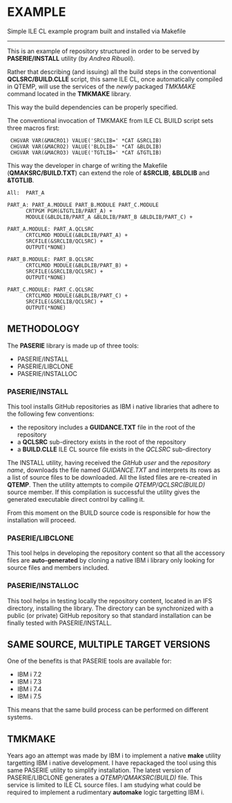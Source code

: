 # EXAMPLE
Simple ILE CL example program built and installed via Makefile

-----

This is an example of repository structured in order to be served by **PASERIE/INSTALL** utility (by *Andrea Ribuoli*).

Rather that describing (and issuing) all the build steps in the conventional **QCLSRC/BUILD.CLLE** script, this same ILE CL, once automatically compiled in QTEMP, will use the services of the *newly* packaged *TMKMAKE* command located in the **TMKMAKE** library. 

This way the build dependencies can be properly specified.

The conventional invocation of TMKMAKE from ILE CL BUILD script sets three macros first:

```
 CHGVAR VAR(&MACRO1) VALUE('SRCLIB=' *CAT &SRCLIB)
 CHGVAR VAR(&MACRO2) VALUE('BLDLIB=' *CAT &BLDLIB)
 CHGVAR VAR(&MACRO3) VALUE('TGTLIB=' *CAT &TGTLIB)
``` 

This way the developer in charge of writing the Makefile (**QMAKSRC/BUILD.TXT**) can extend the role of **&SRCLIB**, **&BLDLIB** and **&TGTLIB**.

```
All:  PART_A 

PART_A: PART_A.MODULE PART_B.MODULE PART_C.MODULE
      CRTPGM PGM(&TGTLIB/PART_A) +
      MODULE(&BLDLIB/PART_A &BLDLIB/PART_B &BLDLIB/PART_C) +

PART_A.MODULE: PART_A.QCLSRC
      CRTCLMOD MODULE(&BLDLIB/PART_A) +
      SRCFILE(&SRCLIB/QCLSRC) +
      OUTPUT(*NONE)

PART_B.MODULE: PART_B.QCLSRC
      CRTCLMOD MODULE(&BLDLIB/PART_B) +
      SRCFILE(&SRCLIB/QCLSRC) +
      OUTPUT(*NONE)

PART_C.MODULE: PART_C.QCLSRC
      CRTCLMOD MODULE(&BLDLIB/PART_C) +
      SRCFILE(&SRCLIB/QCLSRC) +
      OUTPUT(*NONE)

```

## METHODOLOGY

The **PASERIE** library is made up of three tools:

* PASERIE/INSTALL
* PASERIE/LIBCLONE
* PASERIE/INSTALLOC


### PASERIE/INSTALL

This tool installs GitHub repositories as IBM i native libraries that adhere to the following few conventions:

* the repository includes a **GUIDANCE.TXT** file in the root of the repository
* a **QCLSRC** sub\-directory exists in the root of the repository
* a **BUILD.CLLE** ILE CL source file exists in the *QCLSRC* sub\-directory

The INSTALL utility, having received the *GitHub user* and the *repository name*, downloads the file named *GUIDANCE.TXT* and interprets its rows as a list of source files to be downloaded.
All the listed files are re\-created in **QTEMP**.
Then the utility attempts to compile *QTEMP/QCLSRC(BUILD)* source member.
If this compilation is successful the utility gives the generated executable direct control by calling it. 
 
From this moment on the BUILD source code is responsible for how the installation will proceed.  


### PASERIE/LIBCLONE

This tool helps in developing the repository content so that all the accessory files are **auto\-generated**
by cloning a native IBM i library only looking for source files and members included.


### PASERIE/INSTALLOC

This tool helps in testing locally the repository content, located in an IFS directory, installing the 
library. The directory can be synchronized with a public (or private) GitHub repository so that standard
installation can be finally tested with PASERIE/INSTALL.


## SAME SOURCE, MULTIPLE TARGET VERSIONS

One of the benefits is that PASERIE tools are available for:

* IBM i 7.2
* IBM i 7.3
* IBM i 7.4 
* IBM i 7.5

This means that the same build process can be performed on different systems.

## TMKMAKE

Years ago an attempt was made by IBM i to implement a native **make** utility targetting IBM i native development.
I have repackaged the tool using this same PASERIE utility to simplify installation.
The latest version of PASERIE/LIBCLONE generates a *QTEMP/QMAKSRC(BUILD)* file.
This service is limited to ILE CL source files. I am studying what could be required to implement a rudimentary
**automake** logic targetting IBM i. 


